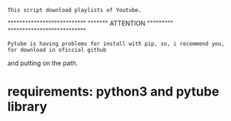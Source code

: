     This script download playlists of Youtube.

"""""""""""""""""""""""""""
""""""" ATTENTION """""""""
"""""""""""""""""""""""""""

    Pytube is having problems for install with pip, so, i recommend you, for download in oficcial github
and putting on the path.


# requirements: python3 and pytube library 
